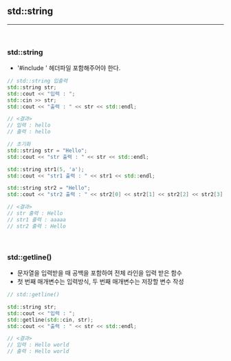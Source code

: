 ## __std::string__
---
<br>

### __std::string__
+ '#include <string>' 헤더파일 포함해주어야 한다.
```c++
// std::string 입출력
std::string str;
std::cout << "입력 : ";
std::cin >> str;
std::cout << "출력 : " << str << std::endl;

// <결과>
// 입력 : hello
// 출력 : hello

// 초기화
std::string str = "Hello";
std::cout << "str 출력 : " << str << std::endl;

std::string str1(5, 'a');
std::cout << "str1 출력 : " << str1 << std::endl;

std::string str2 = "Hello";
std::cout << "str2 출력 : " << str2[0] << str2[1] << str2[2] << str2[3] << str2[4] << std::endl;

// <결과>
// str 출력 : Hello
// str1 출력 : aaaaa
// str2 출력 : Hello
```

<br>

### __std::getline()__
+ 문자열을 입력받을 때 공백을 포함하여 전체 라인을 입력 받은 함수
+ 첫 번째 매개변수는 입력방식, 두 번째 매개변수는 저장할 변수 작성
```c++
// std::getline()

std::string str;
std::cout << "입력 : ";
std::getline(std::cin, str);
std::cout << "출력 : " << str << std::endl;

// <결과>
// 입력 : Hello world
// 출력 : Hello world
```